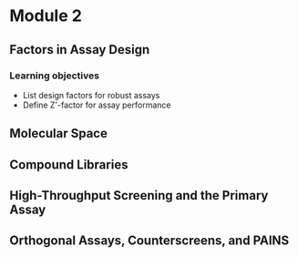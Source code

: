 # Module 2

## Factors in Assay Design

### Learning objectives

- List design factors for robust assays
- Define Z'-factor for assay performance

## Molecular Space

## Compound Libraries

## High-Throughput Screening and the Primary Assay

## Orthogonal Assays, Counterscreens, and PAINS
